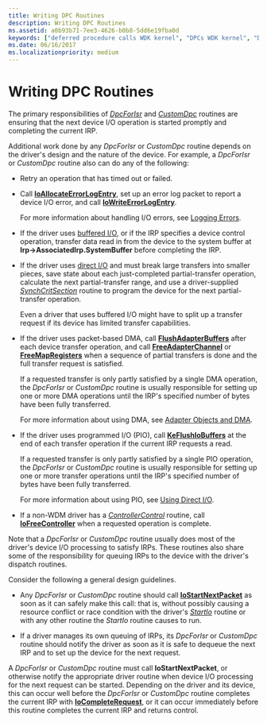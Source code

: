 ```yaml
---
title: Writing DPC Routines
description: Writing DPC Routines
ms.assetid: a0b93b71-7ee3-4626-b0b8-5dd6e19fba0d
keywords: ["deferred procedure calls WDK kernel", "DPCs WDK kernel", "DpcForIsr", "CustomDpc"]
ms.date: 06/16/2017
ms.localizationpriority: medium
---
```


# Writing DPC Routines





The primary responsibilities of [*DpcForIsr*](https://msdn.microsoft.com/library/windows/hardware/ff544079) and [*CustomDpc*](https://msdn.microsoft.com/library/windows/hardware/ff542972) routines are ensuring that the next device I/O operation is started promptly and completing the current IRP.

Additional work done by any *DpcForIsr* or *CustomDpc* routine depends on the driver's design and the nature of the device. For example, a *DpcForIsr* or *CustomDpc* routine also can do any of the following:

-   Retry an operation that has timed out or failed.

-   Call [**IoAllocateErrorLogEntry**](https://msdn.microsoft.com/library/windows/hardware/ff548245), set up an error log packet to report a device I/O error, and call [**IoWriteErrorLogEntry**](https://msdn.microsoft.com/library/windows/hardware/ff550527).

    For more information about handling I/O errors, see [Logging Errors](logging-errors.md).

-   If the driver uses [buffered I/O](methods-for-accessing-data-buffers.md), or if the IRP specifies a device control operation, transfer data read in from the device to the system buffer at **Irp-&gt;AssociatedIrp.SystemBuffer** before completing the IRP.

-   If the driver uses [direct I/O](methods-for-accessing-data-buffers.md) and must break large transfers into smaller pieces, save state about each just-completed partial-transfer operation, calculate the next partial-transfer range, and use a driver-supplied [*SynchCritSection*](https://msdn.microsoft.com/library/windows/hardware/ff563928) routine to program the device for the next partial-transfer operation.

    Even a driver that uses buffered I/O might have to split up a transfer request if its device has limited transfer capabilities.

-   If the driver uses packet-based DMA, call [**FlushAdapterBuffers**](https://msdn.microsoft.com/library/windows/hardware/ff545917) after each device transfer operation, and call [**FreeAdapterChannel**](https://msdn.microsoft.com/library/windows/hardware/ff546507) or [**FreeMapRegisters**](https://msdn.microsoft.com/library/windows/hardware/ff546513) when a sequence of partial transfers is done and the full transfer request is satisfied.

    If a requested transfer is only partly satisfied by a single DMA operation, the *DpcForIsr* or *CustomDpc* routine is usually responsible for setting up one or more DMA operations until the IRP's specified number of bytes have been fully transferred.

    For more information about using DMA, see [Adapter Objects and DMA](adapter-objects-and-dma.md).

-   If the driver uses programmed I/O (PIO), call [**KeFlushIoBuffers**](https://msdn.microsoft.com/library/windows/hardware/ff552041) at the end of each transfer operation if the current IRP requests a read.

    If a requested transfer is only partly satisfied by a single PIO operation, the *DpcForIsr* or *CustomDpc* routine is usually responsible for setting up one or more transfer operations until the IRP's specified number of bytes have been fully transferred.

    For more information about using PIO, see [Using Direct I/O](using-direct-i-o.md).

-   If a non-WDM driver has a [*ControllerControl*](https://msdn.microsoft.com/library/windows/hardware/ff542049) routine, call [**IoFreeController**](https://msdn.microsoft.com/library/windows/hardware/ff549104) when a requested operation is complete.

Note that a *DpcForIsr* or *CustomDpc* routine usually does most of the driver's device I/O processing to satisfy IRPs. These routines also share some of the responsibility for queuing IRPs to the device with the driver's dispatch routines.

Consider the following a general design guidelines.

-   Any *DpcForIsr* or *CustomDpc* routine should call [**IoStartNextPacket**](https://msdn.microsoft.com/library/windows/hardware/ff550358) as soon as it can safely make this call: that is, without possibly causing a resource conflict or race condition with the driver's [*StartIo*](https://msdn.microsoft.com/library/windows/hardware/ff563858) routine or with any other routine the *StartIo* routine causes to run.

-   If a driver manages its own queuing of IRPs, its *DpcForIsr* or *CustomDpc* routine should notify the driver as soon as it is safe to dequeue the next IRP and to set up the device for the next request.

A *DpcForIsr* or *CustomDpc* routine must call **IoStartNextPacket**, or otherwise notify the appropriate driver routine when device I/O processing for the next request can be started. Depending on the driver and its device, this can occur well before the *DpcForIsr* or *CustomDpc* routine completes the current IRP with [**IoCompleteRequest**](https://msdn.microsoft.com/library/windows/hardware/ff548343), or it can occur immediately before this routine completes the current IRP and returns control.

 

 




